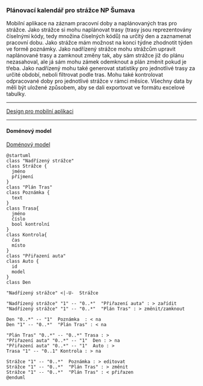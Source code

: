 ### Plánovací kalendář pro strážce NP Šumava
Mobilní aplikace na záznam pracovní doby a naplánovaných tras pro strážce. 
Jako strážce si mohu naplánovat trasy (trasy jsou reprezentovány číselnými kódy, tedy množina číselných kódů)  na určitý den a zaznamenat pracovní dobu. Jako strážce mám možnost na konci týdne zhodnotit týden ve formě poznámky. 
Jako nadřízený strážce mohu strážcům upravit naplánované trasy a zamknout změny tak, aby sám strážce již do plánu nezasahoval, ale já sám mohu zámek odemknout a plán změnit pokud je třeba. Jako nadřízený mohu také generovat statistiky pro jednotlivé trasy za určité období, neboli filtrovat podle tras. Mohu také kontrolovat odpracované doby pro jednotlivé strážce v rámci měsíce. Všechny data by měli být uložené způsobem, aby se dali exportovat ve formátu excelové tabulky. 

___
[Design pro mobilní aplikaci](https://www.figma.com/file/B96k04ObDK4yaycN5ulT1I/NP-strazci?node-id=0%3A1&t=VeApoPs8S3MXuRlP-1)

---
#### Doménový model
[Doménový model](prilohy/domenovy_model.png)
```plantuml
@startuml
class "Nadřízený strážce"
class Strážce {
  jméno
  příjmení
}
class "Plán Tras"
class Poznámka {
  text
}
class Trasa{
  jméno
  číslo
  bool kontrolní
}
class Kontrola{
  čas
  místo
}
class "Přiřazení auta" 
class Auto {
  id
  model
}
class Den  

"Nadřízený strážce" <|-U-  Strážce

"Nadřízený strážce" "1" -- "0..*"  "Přiřazení auta" : > zařídit
"Nadřízený strážce" "1" -- "0..*"  "Plán Tras" : > změnit/zamknout

Den "0..*" -- "1"  Poznámka  : < na
Den "1" -- "0..*"  "Plán Tras" : < na

"Plán Tras" "0..*" -- "0..*" Trasa : > 
"Přiřazení auta" "0..*" -- "1"  Den : > na
"Přiřazení auta" "0..*" -- "1"  Auto : >
Trasa "1" -- "0..1" Kontrola : > na

Strážce "1" -- "0..*"  Poznámka : > editovat
Strážce "1" -- "0..*"  "Plán Tras" : > změnit
Strážce "1" -- "0..*"  "Plán Tras" : < přiřazen
@enduml
```